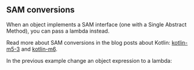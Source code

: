 ## SAM conversions

When an object implements a SAM interface (one with a Single Abstract Method),
you can pass a lambda instead.

Read more about SAM conversions in the blog posts about Kotlin:
[kotlin-m5-3](http://blog.jetbrains.com/kotlin/2013/06/kotlin-m5-3-idea-13-delegated-properties-and-more)
and
[kotlin-m6](http://blog.jetbrains.com/kotlin/2013/08/kotlin-m6-is-here).

In the previous example change an object expression to a lambda: